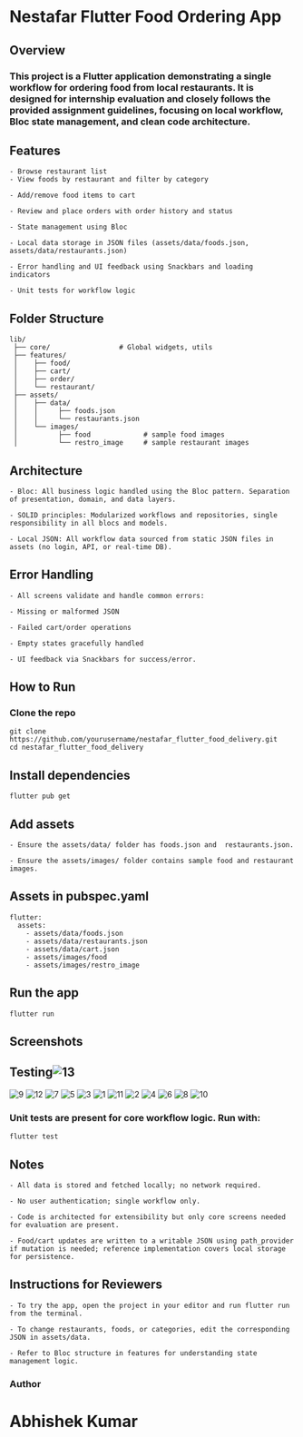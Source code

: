 
# Nestafar Flutter Food Ordering App
## Overview
### This project is a Flutter application demonstrating a single workflow for ordering food from local restaurants. It is designed for internship evaluation and closely follows the provided assignment guidelines, focusing on local workflow, Bloc state management, and clean code architecture.

## Features
    - Browse restaurant list 
    - View foods by restaurant and filter by category

    - Add/remove food items to cart

    - Review and place orders with order history and status

    - State management using Bloc

    - Local data storage in JSON files (assets/data/foods.json, assets/data/restaurants.json)

    - Error handling and UI feedback using Snackbars and loading indicators

    - Unit tests for workflow logic

## Folder Structure
```
lib/
 ├── core/                 # Global widgets, utils
 ├── features/
 │    ├── food/
 │    ├── cart/
 │    ├── order/
 │    └── restaurant/
 ├── assets/
 │    ├── data/
 │    │     ├── foods.json 
 │    │     └── restaurants.json
 │    └── images/
 │          ├── food             # sample food images
 │          └── restro_image     # sample restaurant images

```
## Architecture
    - Bloc: All business logic handled using the Bloc pattern. Separation of presentation, domain, and data layers.

    - SOLID principles: Modularized workflows and repositories, single responsibility in all blocs and models.

    - Local JSON: All workflow data sourced from static JSON files in assets (no login, API, or real-time DB).

## Error Handling
    - All screens validate and handle common errors:

    - Missing or malformed JSON

    - Failed cart/order operations

    - Empty states gracefully handled

    - UI feedback via Snackbars for success/error.

## How to Run
### Clone the repo

```
git clone https://github.com/yourusername/nestafar_flutter_food_delivery.git
cd nestafar_flutter_food_delivery
```

## Install dependencies

```
flutter pub get
```

## Add assets

    - Ensure the assets/data/ folder has foods.json and  restaurants.json.

    - Ensure the assets/images/ folder contains sample food and restaurant images.

## Assets in pubspec.yaml

```
flutter:
  assets:
    - assets/data/foods.json
    - assets/data/restaurants.json
    - assets/data/cart.json
    - assets/images/food
    - assets/images/restro_image

```
## Run the app

```
flutter run

```

## Screenshots


## Testing![13](https://github.com/user-attachments/assets/91987bfc-7e35-48bc-871e-03f767f7c3ab)
![9](https://github.com/user-attachments/assets/89f10da8-1426-4154-ac72-dba3b8244ea6)
![12](https://github.com/user-attachments/assets/f4349570-7f62-40ed-b41a-bc90c2925eb3)
![7](https://github.com/user-attachments/assets/b6c9db53-7c10-4ffd-b146-0c379cd7b1c8)
![5](https://github.com/user-attachments/assets/b45ca66d-a49c-4199-a731-07f583676072)
![3](https://github.com/user-attachments/assets/bab558ce-ba6c-411d-b6f4-aeffd11920a1)
![1](https://github.com/user-attachments/assets/26301d88-6e45-4d14-b81d-1e4a57f31b16)
![11](https://github.com/user-attachments/assets/e73ad79d-2136-4720-b21f-a700b87e86b7)
![2](https://github.com/user-attachments/assets/c285d25d-00e8-43ef-8a56-15993386c8d5)
![4](https://github.com/user-attachments/assets/2e9c8354-e4f5-4cfb-9a65-fc75d176cd61)
![6](https://github.com/user-attachments/assets/6ab5dadb-4de9-468a-b59e-01cd8699b7a3)
![8](https://github.com/user-attachments/assets/ca2fba98-c2f7-4d17-ae27-f714db279bdd)
![10](https://github.com/user-attachments/assets/5ec4b54d-11e7-41b6-ae9f-6e34bae6e65f)

 ### Unit tests are present for core workflow logic. Run with:

```
flutter test
```
## Notes
    - All data is stored and fetched locally; no network required.

    - No user authentication; single workflow only.

    - Code is architected for extensibility but only core screens needed for evaluation are present.

    - Food/cart updates are written to a writable JSON using path_provider if mutation is needed; reference implementation covers local storage for persistence.

## Instructions for Reviewers
    - To try the app, open the project in your editor and run flutter run from the terminal.

    - To change restaurants, foods, or categories, edit the corresponding JSON in assets/data.

    - Refer to Bloc structure in features for understanding state management logic.

### Author
# Abhishek Kumar
